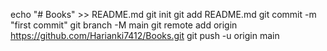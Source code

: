 echo "# Books" >> README.md
git init
git add README.md
git commit -m "first commit"
git branch -M main
git remote add origin https://github.com/Harianki7412/Books.git
git push -u origin main

